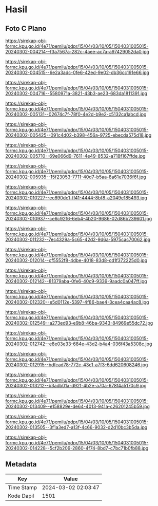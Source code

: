 # Hasil

## Foto C Plano

https://sirekap-obj-formc.kpu.go.id/4e71/pemilu/pdpr/15/04/03/10/05/1504031005015-20240302-004214--f3a7567a-282c-4aee-ac7a-a97429052da0.jpg

https://sirekap-obj-formc.kpu.go.id/4e71/pemilu/pdpr/15/04/03/10/05/1504031005015-20240302-004515--6e2a3adc-0fe6-42ed-9e02-db36cc191e66.jpg

https://sirekap-obj-formc.kpu.go.id/4e71/pemilu/pdpr/15/04/03/10/05/1504031005015-20240302-004716--5580971a-3821-43b3-ae23-683da1811391.jpg

https://sirekap-obj-formc.kpu.go.id/4e71/pemilu/pdpr/15/04/03/10/05/1504031005015-20240302-005131--02674c7f-78f0-4e2d-b9e2-c5132ca1abcd.jpg

https://sirekap-obj-formc.kpu.go.id/4e71/pemilu/pdpr/15/04/03/10/05/1504031005015-20240302-005425--091c4d02-b398-456a-9725-ebecda575d18.jpg

https://sirekap-obj-formc.kpu.go.id/4e71/pemilu/pdpr/15/04/03/10/05/1504031005015-20240302-005710--69e066d9-7611-4e49-8532-a718f167ffde.jpg

https://sirekap-obj-formc.kpu.go.id/4e71/pemilu/pdpr/15/04/03/10/05/1504031005015-20240302-005935--15f23053-7711-40d7-b5aa-8a61e7036f6f.jpg

https://sirekap-obj-formc.kpu.go.id/4e71/pemilu/pdpr/15/04/03/10/05/1504031005015-20240302-010227--ec890dc1-ff41-4444-8bf8-a2049e185493.jpg

https://sirekap-obj-formc.kpu.go.id/4e71/pemilu/pdpr/15/04/03/10/05/1504031005015-20240302-010937--ce6c92f6-6eb4-4b20-9686-02d86b239601.jpg

https://sirekap-obj-formc.kpu.go.id/4e71/pemilu/pdpr/15/04/03/10/05/1504031005015-20240302-011232--7ec4329a-5c65-42d2-9d6a-5975cac70062.jpg

https://sirekap-obj-formc.kpu.go.id/4e71/pemilu/pdpr/15/04/03/10/05/1504031005015-20240302-012014--cf5552f8-4dbe-4018-83d8-cd1f372225d0.jpg

https://sirekap-obj-formc.kpu.go.id/4e71/pemilu/pdpr/15/04/03/10/05/1504031005015-20240302-012142--81379aba-0fe6-40c9-9339-9aadc0a047ff.jpg

https://sirekap-obj-formc.kpu.go.id/4e71/pemilu/pdpr/15/04/03/10/05/1504031005015-20240302-012320--e5d0112e-5397-4f86-bae4-3cea4caa4ac8.jpg

https://sirekap-obj-formc.kpu.go.id/4e71/pemilu/pdpr/15/04/03/10/05/1504031005015-20240302-012549--a273ed93-e9b8-46ba-9343-84969e55dc72.jpg

https://sirekap-obj-formc.kpu.go.id/4e71/pemilu/pdpr/15/04/03/10/05/1504031005015-20240302-012742--e8e03e33-684e-43d2-b4a4-036f43a5308c.jpg

https://sirekap-obj-formc.kpu.go.id/4e71/pemilu/pdpr/15/04/03/10/05/1504031005015-20240302-012915--bdfcad78-772c-43c1-a7f3-6dd620608246.jpg

https://sirekap-obj-formc.kpu.go.id/4e71/pemilu/pdpr/15/04/03/10/05/1504031005015-20240302-013212--b3adb01a-d92f-4b2e-a70a-678f4a5170c9.jpg

https://sirekap-obj-formc.kpu.go.id/4e71/pemilu/pdpr/15/04/03/10/05/1504031005015-20240302-013409--e158829e-de64-4013-941a-c26201245b59.jpg

https://sirekap-obj-formc.kpu.go.id/4e71/pemilu/pdpr/15/04/03/10/05/1504031005015-20240302-013505--3f1a3ed7-a13f-4c66-9032-d2d10bc3b5da.jpg

https://sirekap-obj-formc.kpu.go.id/4e71/pemilu/pdpr/15/04/03/10/05/1504031005015-20240302-014228--5cf2b209-2860-4f74-8bd7-c7bc71b0fb88.jpg


## Metadata

| Key        | Value               |
| ---------- | ------------------- |
| Time Stamp | 2024-03-02 02:03:47 |
| Kode Dapil | 1501                |




